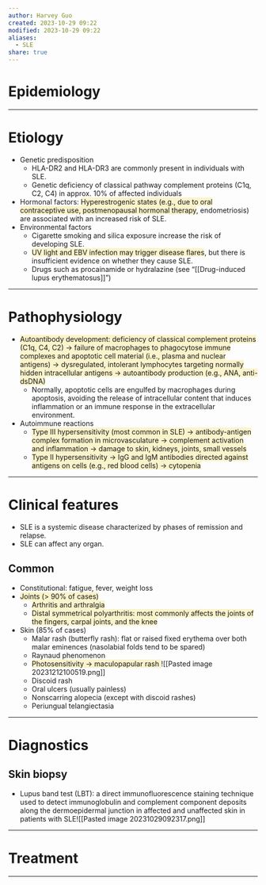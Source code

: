 ```yaml
---
author: Harvey Guo
created: 2023-10-29 09:22
modified: 2023-10-29 09:22
aliases:
  - SLE
share: true
---
```

# Epidemiology


---
# Etiology
- Genetic predisposition
	- HLA-DR2 and HLA-DR3 are commonly present in individuals with SLE.
	- Genetic deficiency of classical pathway complement proteins (C1q, C2, C4) in approx. 10% of affected individuals
- Hormonal factors: <span style="background:rgba(240, 200, 0, 0.2)">Hyperestrogenic states (e.g., due to oral contraceptive use, postmenopausal hormonal therapy</span>, endometriosis) are associated with an increased risk of SLE.
- Environmental factors
	- Cigarette smoking and silica exposure increase the risk of developing SLE.
	- <span style="background:rgba(240, 200, 0, 0.2)">UV light and EBV infection may trigger disease flares</span>, but there is insufficient evidence on whether they cause SLE.
	- Drugs such as procainamide or hydralazine (see “[[Drug-induced lupus erythematosus]]”)

---
# Pathophysiology
- <span style="background:rgba(240, 200, 0, 0.2)">Autoantibody development: deficiency of classical complement proteins (C1q, C4, C2) → failure of macrophages to phagocytose immune complexes and apoptotic cell material (i.e., plasma and nuclear antigens) → dysregulated, intolerant lymphocytes targeting normally hidden intracellular antigens → autoantibody production (e.g., ANA, anti-dsDNA) </span>
	- Normally, apoptotic cells are engulfed by macrophages during apoptosis, avoiding the release of intracellular content that induces inflammation or an immune response in the extracellular environment.
- Autoimmune reactions
	- <span style="background:rgba(240, 200, 0, 0.2)">Type III hypersensitivity (most common in SLE) → antibody-antigen complex formation in microvasculature → complement activation and inflammation → damage to skin, kidneys, joints, small vessels</span>
	- <span style="background:rgba(240, 200, 0, 0.2)">Type II hypersensitivity → IgG and IgM antibodies directed against antigens on cells (e.g., red blood cells) → cytopenia</span>

---
# Clinical features
- SLE is a systemic disease characterized by phases of remission and relapse.
- SLE can affect any organ.
## Common
- Constitutional: fatigue, fever, weight loss
- <span style="background:rgba(240, 200, 0, 0.2)">Joints (> 90% of cases)</span>
	- <span style="background:rgba(240, 200, 0, 0.2)">Arthritis and arthralgia</span>
	- <span style="background:rgba(240, 200, 0, 0.2)">Distal symmetrical polyarthritis: most commonly affects the joints of the fingers, carpal joints, and the knee</span>
- Skin (85% of cases)
	- Malar rash (butterfly rash): flat or raised fixed erythema over both malar eminences (nasolabial folds tend to be spared) 
	- Raynaud phenomenon
	- <span style="background:rgba(240, 200, 0, 0.2)">Photosensitivity → maculopapular rash </span>![[Pasted image 20231212100519.png]]
	- Discoid rash  
	- Oral ulcers (usually painless)
	- Nonscarring alopecia (except with discoid rashes)
	- Periungual telangiectasia 

---
# Diagnostics
## Skin biopsy
- Lupus band test (LBT): a direct immunofluorescence staining technique used to detect immunoglobulin and complement component deposits along the dermoepidermal junction in affected and unaffected skin in patients with SLE![[Pasted image 20231029092317.png]]

---
# Treatment


---
